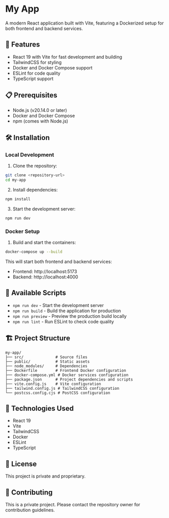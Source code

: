 # My App

A modern React application built with Vite, featuring a Dockerized setup for both frontend and backend services.

## 🚀 Features

- React 19 with Vite for fast development and building
- TailwindCSS for styling
- Docker and Docker Compose support
- ESLint for code quality
- TypeScript support

## 📋 Prerequisites

- Node.js (v20.14.0 or later)
- Docker and Docker Compose
- npm (comes with Node.js)

## 🛠️ Installation

### Local Development

1. Clone the repository:
```bash
git clone <repository-url>
cd my-app
```

2. Install dependencies:
```bash
npm install
```

3. Start the development server:
```bash
npm run dev
```

### Docker Setup

1. Build and start the containers:
```bash
docker-compose up --build
```

This will start both frontend and backend services:
- Frontend: http://localhost:5173
- Backend: http://localhost:4000

## 📝 Available Scripts

- `npm run dev` - Start the development server
- `npm run build` - Build the application for production
- `npm run preview` - Preview the production build locally
- `npm run lint` - Run ESLint to check code quality

## 🏗️ Project Structure

```
my-app/
├── src/              # Source files
├── public/           # Static assets
├── node_modules/     # Dependencies
├── Dockerfile        # Frontend Docker configuration
├── docker-compose.yml # Docker services configuration
├── package.json      # Project dependencies and scripts
├── vite.config.js    # Vite configuration
├── tailwind.config.js # TailwindCSS configuration
└── postcss.config.cjs # PostCSS configuration
```

## 🔧 Technologies Used

- React 19
- Vite
- TailwindCSS
- Docker
- ESLint
- TypeScript

## 📄 License

This project is private and proprietary.

## 👥 Contributing

This is a private project. Please contact the repository owner for contribution guidelines.
